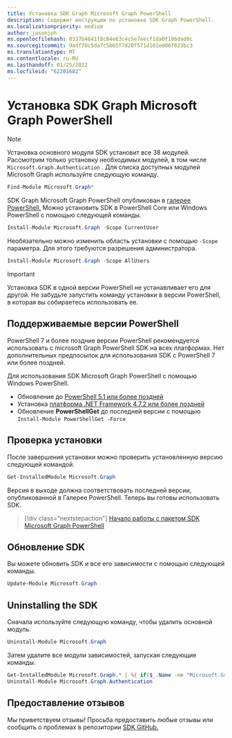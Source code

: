 ```yaml
---
title: Установка SDK Graph Microsoft Graph PowerShell
description: Содержит инструкции по установке SDK Graph PowerShell.
ms.localizationpriority: medium
author: jasonjoh
ms.openlocfilehash: 0337b4641f8c84e63c4c5e7eecf1da0f186dad0c
ms.sourcegitcommit: 9adf70c5da7c5b65f7d20f571d101ee06f023bc3
ms.translationtype: MT
ms.contentlocale: ru-RU
ms.lasthandoff: 01/25/2022
ms.locfileid: "62201682"
---
```

# <a name="install-the-microsoft-graph-powershell-sdk"></a>Установка SDK Graph Microsoft Graph PowerShell

> [!NOTE]
> Установка основного модуля SDK установит все 38 модулей. Рассмотрим только установку необходимых модулей, в том числе `Microsoft.Graph.Authentication` . Для списка доступных модулей Microsoft Graph используйте следующую команду.
>
> ```powershell
> Find-Module Microsoft.Graph*
> ```

SDK Graph Microsoft Graph PowerShell опубликован в [галерее PowerShell.](https://www.powershellgallery.com/packages/Microsoft.Graph) Можно установить SDK в PowerShell Core или Windows PowerShell с помощью следующей команды.

```powershell
Install-Module Microsoft.Graph -Scope CurrentUser
```

Необязательно можно изменить область установки с помощью `-Scope` параметра. Для этого требуются разрешения администратора.

```powershell
Install-Module Microsoft.Graph -Scope AllUsers
```

> [!IMPORTANT]
> Установка SDK в одной версии PowerShell не устанавливает его для другой. Не забудьте запустить команду установки в версии PowerShell, в которая вы собираетесь использовать ее.

## <a name="supported-powershell-versions"></a>Поддерживаемые версии PowerShell

PowerShell 7 и более поздние версии PowerShell рекомендуется использовать с microsoft Graph PowerShell SDK на всех платформах. Нет дополнительных предпосылок для использования SDK с PowerShell 7 или более поздней.

Для использования SDK Microsoft Graph PowerShell с помощью Windows PowerShell.

- Обновление до [PowerShell 5.1 или более поздней](/powershell/scripting/windows-powershell/install/installing-windows-powershell#upgrading-existing-windows-powershell)
- Установка [платформа .NET Framework 4.7.2 или более поздней](/dotnet/framework/install/)
- Обновление **PowerShellGet** до последней версии с помощью `Install-Module PowerShellGet -Force`

## <a name="verify-installation"></a>Проверка установки

После завершения установки можно проверить установленную версию следующей командой.

```powershell
Get-InstalledModule Microsoft.Graph
```

Версия в выходе должна соответствовать последней версии, опубликованной в Галерее PowerShell. Теперь вы готовы использовать SDK.

> [!div class="nextstepaction"]
> [Начало работы с пакетом SDK Microsoft Graph PowerShell](get-started.md)

## <a name="updating-the-sdk"></a>Обновление SDK

Вы можете обновить SDK и все его зависимости с помощью следующей команды.

```powershell
Update-Module Microsoft.Graph
```

## <a name="uninstalling-the-sdk"></a>Uninstalling the SDK

Сначала используйте следующую команду, чтобы удалить основной модуль.

```powershell
Uninstall-Module Microsoft.Graph
```

Затем удалите все модули зависимостей, запуская следующие команды.

```powershell
Get-InstalledModule Microsoft.Graph.* | %{ if($_.Name -ne "Microsoft.Graph.Authentication"){ Uninstall-Module $_.Name } }
Uninstall-Module Microsoft.Graph.Authentication
```

## <a name="provide-feedback"></a>Предоставление отзывов

Мы приветствуем отзывы! Просьба предоставить любые отзывы или сообщить о проблемах в репозитории [SDK GitHub.](https://github.com/microsoftgraph/msgraph-sdk-powershell/issues)
